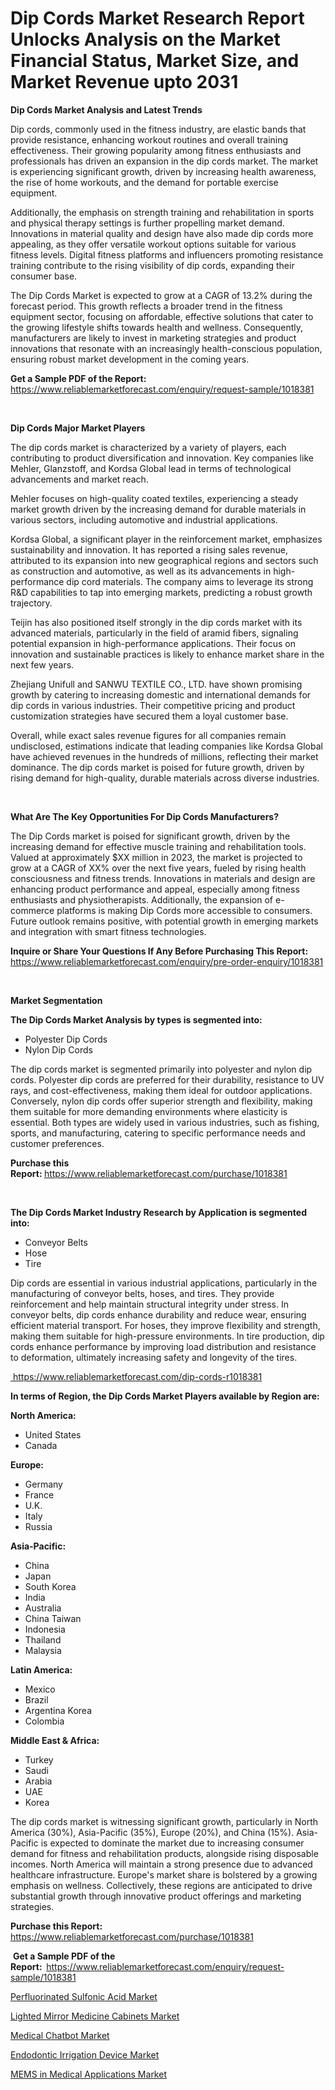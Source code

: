 <p><h1>Dip Cords Market Research Report Unlocks Analysis on the Market Financial Status, Market Size, and Market Revenue upto 2031</h1></p><p><strong>Dip Cords Market Analysis and Latest Trends</strong></p>
<p><p>Dip cords, commonly used in the fitness industry, are elastic bands that provide resistance, enhancing workout routines and overall training effectiveness. Their growing popularity among fitness enthusiasts and professionals has driven an expansion in the dip cords market. The market is experiencing significant growth, driven by increasing health awareness, the rise of home workouts, and the demand for portable exercise equipment. </p><p>Additionally, the emphasis on strength training and rehabilitation in sports and physical therapy settings is further propelling market demand. Innovations in material quality and design have also made dip cords more appealing, as they offer versatile workout options suitable for various fitness levels. Digital fitness platforms and influencers promoting resistance training contribute to the rising visibility of dip cords, expanding their consumer base.</p><p>The Dip Cords Market is expected to grow at a CAGR of 13.2% during the forecast period. This growth reflects a broader trend in the fitness equipment sector, focusing on affordable, effective solutions that cater to the growing lifestyle shifts towards health and wellness. Consequently, manufacturers are likely to invest in marketing strategies and product innovations that resonate with an increasingly health-conscious population, ensuring robust market development in the coming years.</p></p>
<p><strong>Get a Sample PDF of the Report:&nbsp;</strong> <a href="https://www.reliablemarketforecast.com/enquiry/request-sample/1018381?utm_campaign=1097&utm_medium=2&utm_source=Github&utm_content=ia&utm_term=04122024&utm_id=dip-cords">https://www.reliablemarketforecast.com/enquiry/request-sample/1018381</a></p>
<p>&nbsp;</p>
<p><strong>Dip Cords Major Market Players</strong></p>
<p><p>The dip cords market is characterized by a variety of players, each contributing to product diversification and innovation. Key companies like Mehler, Glanzstoff, and Kordsa Global lead in terms of technological advancements and market reach. </p><p>Mehler focuses on high-quality coated textiles, experiencing a steady market growth driven by the increasing demand for durable materials in various sectors, including automotive and industrial applications. </p><p>Kordsa Global, a significant player in the reinforcement market, emphasizes sustainability and innovation. It has reported a rising sales revenue, attributed to its expansion into new geographical regions and sectors such as construction and automotive, as well as its advancements in high-performance dip cord materials. The company aims to leverage its strong R&D capabilities to tap into emerging markets, predicting a robust growth trajectory.</p><p>Teijin has also positioned itself strongly in the dip cords market with its advanced materials, particularly in the field of aramid fibers, signaling potential expansion in high-performance applications. Their focus on innovation and sustainable practices is likely to enhance market share in the next few years.</p><p>Zhejiang Unifull and SANWU TEXTILE CO., LTD. have shown promising growth by catering to increasing domestic and international demands for dip cords in various industries. Their competitive pricing and product customization strategies have secured them a loyal customer base.</p><p>Overall, while exact sales revenue figures for all companies remain undisclosed, estimations indicate that leading companies like Kordsa Global have achieved revenues in the hundreds of millions, reflecting their market dominance. The dip cords market is poised for future growth, driven by rising demand for high-quality, durable materials across diverse industries.</p></p>
<p>&nbsp;</p>
<p><strong>What Are The Key Opportunities For Dip Cords Manufacturers?</strong></p>
<p><p>The Dip Cords market is poised for significant growth, driven by the increasing demand for effective muscle training and rehabilitation tools. Valued at approximately $XX million in 2023, the market is projected to grow at a CAGR of XX% over the next five years, fueled by rising health consciousness and fitness trends. Innovations in materials and design are enhancing product performance and appeal, especially among fitness enthusiasts and physiotherapists. Additionally, the expansion of e-commerce platforms is making Dip Cords more accessible to consumers. Future outlook remains positive, with potential growth in emerging markets and integration with smart fitness technologies.</p></p>
<p><strong>Inquire or Share Your Questions If Any Before Purchasing This Report:</strong> <a href="https://www.reliablemarketforecast.com/enquiry/pre-order-enquiry/1018381?utm_campaign=1097&utm_medium=2&utm_source=Github&utm_content=ia&utm_term=04122024&utm_id=dip-cords">https://www.reliablemarketforecast.com/enquiry/pre-order-enquiry/1018381</a></p>
<p>&nbsp;</p>
<p><strong>Market Segmentation</strong></p>
<p><strong>The Dip Cords Market Analysis by types is segmented into:</strong></p>
<p><ul><li>Polyester Dip Cords</li><li>Nylon Dip Cords</li></ul></p>
<p><p>The dip cords market is segmented primarily into polyester and nylon dip cords. Polyester dip cords are preferred for their durability, resistance to UV rays, and cost-effectiveness, making them ideal for outdoor applications. Conversely, nylon dip cords offer superior strength and flexibility, making them suitable for more demanding environments where elasticity is essential. Both types are widely used in various industries, such as fishing, sports, and manufacturing, catering to specific performance needs and customer preferences.</p></p>
<p><strong>Purchase this Report:&nbsp;</strong><a href="https://www.reliablemarketforecast.com/purchase/1018381?utm_campaign=1097&utm_medium=2&utm_source=Github&utm_content=ia&utm_term=04122024&utm_id=dip-cords">https://www.reliablemarketforecast.com/purchase/1018381</a></p>
<p>&nbsp;</p>
<p><strong>The Dip Cords Market Industry Research by Application is segmented into:</strong></p>
<p><ul><li>Conveyor Belts</li><li>Hose</li><li>Tire</li></ul></p>
<p><p>Dip cords are essential in various industrial applications, particularly in the manufacturing of conveyor belts, hoses, and tires. They provide reinforcement and help maintain structural integrity under stress. In conveyor belts, dip cords enhance durability and reduce wear, ensuring efficient material transport. For hoses, they improve flexibility and strength, making them suitable for high-pressure environments. In tire production, dip cords enhance performance by improving load distribution and resistance to deformation, ultimately increasing safety and longevity of the tires.</p></p>
<p><a href="https://www.reliablemarketforecast.com/dip-cords-r1018381?utm_campaign=1097&utm_medium=2&utm_source=Github&utm_content=ia&utm_term=04122024&utm_id=dip-cords">&nbsp;https://www.reliablemarketforecast.com/dip-cords-r1018381</a></p>
<p><strong>In terms of Region, the Dip Cords Market Players available by Region are:</strong></p>
<p>
    <p> <strong> North America: </strong>
        <ul>
            <li>United States</li>
            <li>Canada</li>
        </ul>
        </p> 
    <p> <strong> Europe: </strong>
        <ul>
            <li>Germany</li>
            <li>France</li>
            <li>U.K.</li>
            <li>Italy</li>
            <li>Russia</li>
        </ul>
        </p> 
    <p> <strong> Asia-Pacific: </strong>
        <ul>
            <li>China</li>
            <li>Japan</li>
            <li>South Korea</li>
            <li>India</li>
            <li>Australia</li>
            <li>China Taiwan</li>
            <li>Indonesia</li>
            <li>Thailand</li>
            <li>Malaysia</li>
        </ul>
        </p> 
    <p> <strong> Latin America: </strong>
        <ul>
            <li>Mexico</li>
            <li>Brazil</li>
            <li>Argentina Korea</li>
            <li>Colombia</li>
        </ul>
        </p> 
    <p> <strong> Middle East & Africa: </strong>
        <ul>
            <li>Turkey</li>
            <li>Saudi</li>
            <li>Arabia</li>
            <li>UAE</li>
            <li>Korea</li>
        </ul>
    </p>
    </p>
<p><p>The dip cords market is witnessing significant growth, particularly in North America (30%), Asia-Pacific (35%), Europe (20%), and China (15%). Asia-Pacific is expected to dominate the market due to increasing consumer demand for fitness and rehabilitation products, alongside rising disposable incomes. North America will maintain a strong presence due to advanced healthcare infrastructure. Europe's market share is bolstered by a growing emphasis on wellness. Collectively, these regions are anticipated to drive substantial growth through innovative product offerings and marketing strategies.</p></p>
<p><strong>Purchase this Report: </strong><a href="https://www.reliablemarketforecast.com/purchase/1018381?utm_campaign=1097&utm_medium=2&utm_source=Github&utm_content=ia&utm_term=04122024&utm_id=dip-cords">https://www.reliablemarketforecast.com/purchase/1018381</a></p>
<p>&nbsp;<strong>Get a Sample PDF of the Report:&nbsp;&nbsp;</strong><a href="https://www.reliablemarketforecast.com/enquiry/request-sample/1018381?utm_campaign=1097&utm_medium=2&utm_source=Github&utm_content=ia&utm_term=04122024&utm_id=dip-cords">https://www.reliablemarketforecast.com/enquiry/request-sample/1018381</a></p>
<p><strong></strong></p>
<p><p><a href="https://issuu.com/reportprime-2/docs/perfluorinated-sulfonic-acid-market-size-2030.pptx?utm_campaign=1097&utm_medium=2&utm_source=Github&utm_content=ia&utm_term=04122024&utm_id=dip-cords">Perfluorinated Sulfonic Acid Market</a></p><p><a href="https://github.com/darenph8er/Market-Research-Report-List-1/blob/main/lighted-mirror-medicine-cabinets-market.md?utm_campaign=1097&utm_medium=2&utm_source=Github&utm_content=ia&utm_term=04122024&utm_id=dip-cords">Lighted Mirror Medicine Cabinets Market</a></p><p><a href="https://www.linkedin.com/pulse/research-examination-onthe-medical-chatbot-marketsize-zdkte?utm_campaign=1097&utm_medium=2&utm_source=Github&utm_content=ia&utm_term=04122024&utm_id=dip-cords">Medical Chatbot Market</a></p><p><a href="https://issuu.com/reportprime-2/docs/endodontic-irrigation-device-market-size-2030.pptx?utm_campaign=1097&utm_medium=2&utm_source=Github&utm_content=ia&utm_term=04122024&utm_id=dip-cords">Endodontic Irrigation Device Market</a></p><p><a href="https://github.com/yoshih12/Market-Research-Report-List-4/blob/main/mems-in-medical-applications-market.md?utm_campaign=1097&utm_medium=2&utm_source=Github&utm_content=ia&utm_term=04122024&utm_id=dip-cords">MEMS in Medical Applications Market</a></p></p>